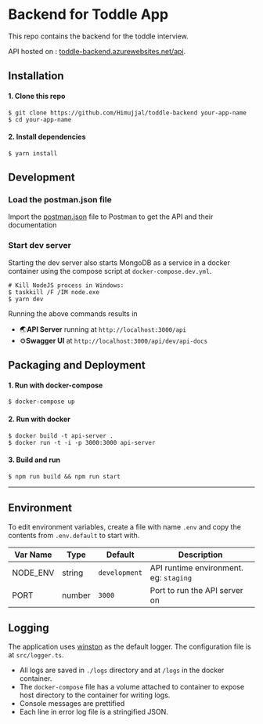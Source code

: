 # Backend for Toddle App

This repo contains the backend for the toddle interview.

API hosted on : [toddle-backend.azurewebsites.net/api](https://toddle-backend.azurewebsites.net/api).

## Installation

#### 1. Clone this repo

```
$ git clone https://github.com/Himujjal/toddle-backend your-app-name
$ cd your-app-name
```

#### 2. Install dependencies

```
$ yarn install
```

## Development

### Load the postman.json file

Import the [postman.json](./postman.json) file to Postman to get the API and their documentation

### Start dev server

Starting the dev server also starts MongoDB as a service in a docker container using the compose script at `docker-compose.dev.yml`.

```
# Kill NodeJS process in Windows:
$ taskkill /F /IM node.exe
$ yarn dev
```

Running the above commands results in

- 🌏**API Server** running at `http://localhost:3000/api`
- ⚙️**Swagger UI** at `http://localhost:3000/api/dev/api-docs`

## Packaging and Deployment

#### 1. Run with docker-compose

```
$ docker-compose up
```

#### 2. Run with docker

```
$ docker build -t api-server .
$ docker run -t -i -p 3000:3000 api-server
```

#### 3. Build and run

```
$ npm run build && npm run start
```

---

## Environment

To edit environment variables, create a file with name `.env` and copy the contents from `.env.default` to start with.

| Var Name | Type   | Default       | Description                            |
| -------- | ------ | ------------- | -------------------------------------- |
| NODE_ENV | string | `development` | API runtime environment. eg: `staging` |
| PORT     | number | `3000`        | Port to run the API server on          |

## Logging

The application uses [winston](https://github.com/winstonjs/winston) as the default logger. The configuration file is at `src/logger.ts`.

- All logs are saved in `./logs` directory and at `/logs` in the docker container.
- The `docker-compose` file has a volume attached to container to expose host directory to the container for writing logs.
- Console messages are prettified
- Each line in error log file is a stringified JSON.
